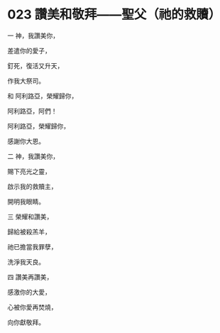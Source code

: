 # 023 讚美和敬拜——聖父（祂的救贖）

一 神，我讚美你，

差遣你的愛子，

釘死，復活又升天，

作我大祭司。

和 阿利路亞，榮耀歸你，

阿利路亞，阿們！

阿利路亞，榮耀歸你，

感謝你大恩。

二 神，我讚美你，

賜下亮光之靈，

啟示我的救贖主，

開明我眼睛。

三 榮耀和讚美，

歸給被殺羔羊，

祂已擔當我罪孽，

洗淨我天良。

四 讚美再讚美，

感激你的大愛，

心被你愛再焚燒，

向你獻敬拜。

